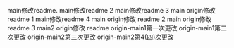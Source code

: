 main修改readme.
main修改readme 2
main修改readme 3
main origin修改 readme 1
main修改readme 4
main origin修改 readme 2
main origin修改 readme 3
main2 origin修改 readme
origin-main1第一次更改
origin-main1第二次更改
origin-main2第三次更改
origin-main2第4(四)次更改
